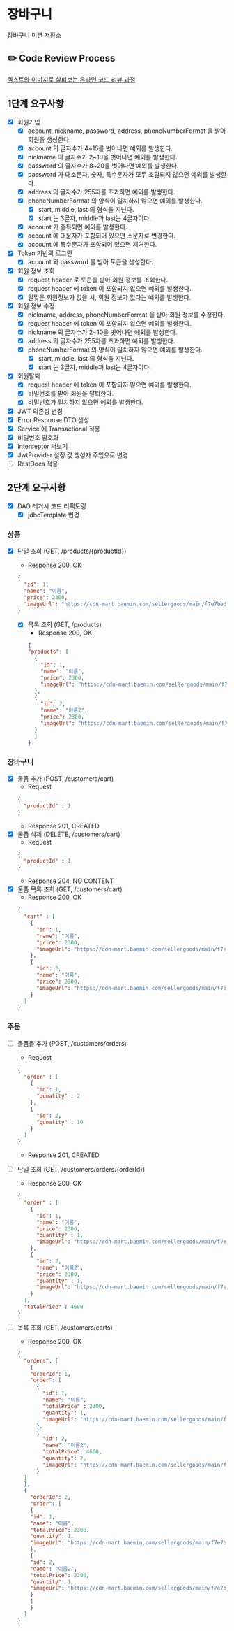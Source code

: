 # 장바구니

장바구니 미션 저장소

## ✏️ Code Review Process

[텍스트와 이미지로 살펴보는 온라인 코드 리뷰 과정](https://github.com/next-step/nextstep-docs/tree/master/codereview)

## 1단계 요구사항

- [x] 회원가입
    - [x] account, nickname, password, address, phoneNumberFormat 을 받아 회원을 생성한다.
    - [x] account 의 글자수가 4~15를 벗어나면 예외를 발생한다.
    - [x] nickname 의 글자수가 2~10을 벗어나면 예외를 발생한다.
    - [x] password 의 글자수가 8~20을 벗어나면 예외를 발생한다.
    - [x] password 가 대소문자, 숫자, 특수문자가 모두 조합되지 않으면 예외를 발생한다.
    - [x] address 의 글자수가 255자를 초과하면 예외를 발생한다.
    - [x] phoneNumberFormat 의 양식이 일치하지 않으면 예외를 발생한다.
        - [x] start, middle, last 의 형식을 지닌다.
        - [x] start 는 3글자, middle과 last는 4글자이다.
    - [x] account 가 중복되면 예외를 발생한다.
    - [x] account 에 대문자가 포함되어 있으면 소문자로 변경한다.
    - [x] account 에 특수문자가 포함되어 있으면 제거한다.

- [x] Token 기반의 로그인
    - [x] account 와 password 를 받아 토큰을 생성한다.

- [x] 회원 정보 조회
  - [x] request header 로 토큰을 받아 회원 정보를 조회한다. 
  - [x] request header 에 token 이 포함되지 않으면 예외를 발생한다.
  - [x] 알맞은 회원정보가 없을 시, 회원 정보가 없다는 예외를 발생한다.

- [x] 회원 정보 수정
    - [x] nickname, address, phoneNumberFormat 을 받아 회원 정보를 수정한다.
    - [x] request header 에 token 이 포함되지 않으면 예외를 발생한다.
    - [x] nickname 의 글자수가 2~10을 벗어나면 예외를 발생한다.
    - [x] address 의 글자수가 255자를 초과하면 예외를 발생한다.
    - [x] phoneNumberFormat 의 양식이 일치하지 않으면 예외를 발생한다.
        - [x] start, middle, last 의 형식을 지닌다.
        - [x] start 는 3글자, middle과 last는 4글자이다.

- [x] 회원탈퇴
    - [x] request header 에 token 이 포함되지 않으면 예외를 발생한다.
    - [x] 비밀번호를 받아 회원을 탈퇴한다.
    - [x] 비밀번호가 일치하지 않으면 예외를 발생한다.

- [x] JWT 의존성 변경
- [x] Error Response DTO 생성
- [x] Service 에 Transactional 적용
- [x] 비밀번호 암호화
- [x] Interceptor 써보기
- [x] JwtProvider 설정 값 생성자 주입으로 변경
- [ ] RestDocs 적용

## 2단계 요구사항
- [x] DAO 레거시 코드 리팩토링
  - [x] jdbcTemplate 변경

### 상품
- [x] 단일 조회 (GET, /products/{productId})
  - Response
    200, OK
  ```json
  {
    "id": 1,
    "name": "이름",
    "price": 2300,
    "imageUrl": "https://cdn-mart.baemin.com/sellergoods/main/f7e7bed1-69d0-45b2-9e39-1399c1329211.jpg"
  }
  ```

  - [x] 목록 조회 (GET, /products)
    - Response
      200, OK
    ```json
    {
    "products": [
      {
        "id": 1,
        "name": "이름",
        "price": 2300,
        "imageUrl": "https://cdn-mart.baemin.com/sellergoods/main/f7e7bed1-69d0-45b2-9e39-1399c1329211.jpg"
      },
      {
        "id": 2,
        "name": "이름2",
        "price": 2300,
        "imageUrl": "https://cdn-mart.baemin.com/sellergoods/main/f7e7bed1-69d0-45b2-9e39-1399c1329211.jpg"
      }
      ]
    }
    ```
### 장바구니
- [x] 물품 추가 (POST, /customers/cart)
  - Request
  ```json
  {
    "productId" : 1
  }
  ```
  - Response
    201, CREATED
- [x] 물품 삭제 (DELETE, /customers/cart)
  - Request
  ```json
  {
    "productId" : 1
  }
  ```
  - Response
    204, NO CONTENT
- [x] 물품 목록 조회 (GET, /customers/cart)
  - Response
    200, OK
  ```json
  {
    "cart" : [
      {
        "id": 1,
        "name": "이름",
        "price": 2300,
        "imageUrl": "https://cdn-mart.baemin.com/sellergoods/main/f7e7bed1-69d0-45b2-9e39-1399c1329211.jpg"
      },
      {
        "id": 2,
        "name": "이름",
        "price": 2300,
        "imageUrl": "https://cdn-mart.baemin.com/sellergoods/main/f7e7bed1-69d0-45b2-9e39-1399c1329211.jpg"
      }
    ]
  }
  ```
  
### 주문
- [ ] 물품들 추가 (POST, /customers/orders)
  - Request
  ```json
  {
    "order" : [
      {
        "id": 1,
        "qunatity" : 2
      },
      {
        "id": 2,
        "qunatity" : 10
      }
    ]
  }
  ```
  - Response
    201, CREATED
- [ ] 단일 조회 (GET, /customers/orders/{orderId})
  - Response
    200, OK
  ```json
  {
    "order" : [
      {
        "id": 1,
        "name": "이름",
        "price": 2300,
        "quantity" : 1,
        "imageUrl": "https://cdn-mart.baemin.com/sellergoods/main/f7e7bed1-69d0-45b2-9e39-1399c1329211.jpg"
      },
      {
        "id": 2,
        "name": "이름2",
        "price": 2300,
        "quantity" : 1,
        "imageUrl": "https://cdn-mart.baemin.com/sellergoods/main/f7e7bed1-69d0-45b2-9e39-1399c1329211.jpg"
      }
    ],
    "totalPrice" : 4600
  }
  ```
  
- [ ] 목록 조회 (GET, /customers/carts)
  - Response
    200, OK
  ```json
  {
    "orders": [
      {
      "orderId": 1,
      "order": [
        {
          "id": 1,
          "name": "이름",
          "totalPrice" : 2300,
          "quantity": 1,
          "imageUrl": "https://cdn-mart.baemin.com/sellergoods/main/f7e7bed1-69d0-45b2-9e39-1399c1329211.jpg"
        },
        {
          "id": 2,
          "name": "이름2",
          "totalPrice": 4600,
          "quantity": 2,
          "imageUrl": "https://cdn-mart.baemin.com/sellergoods/main/f7e7bed1-69d0-45b2-9e39-1399c1329211.jpg"
        }
    ]
    },
    {
      "orderId": 2,
      "order": [
      {
      "id": 1,
      "name": "이름",
      "totalPrice": 2300,
      "quantity": 1,
      "imageUrl": "https://cdn-mart.baemin.com/sellergoods/main/f7e7bed1-69d0-45b2-9e39-1399c1329211.jpg"
      },
      {
      "id": 2,
      "name": "이름2",
      "totalPrice": 2300,
      "quantity": 1,
      "imageUrl": "https://cdn-mart.baemin.com/sellergoods/main/f7e7bed1-69d0-45b2-9e39-1399c1329211.jpg"
      }
      ]
      }
    ]
  }
  ```
